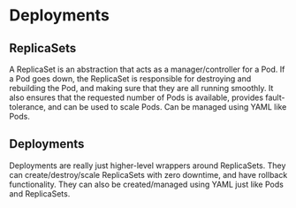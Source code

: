 # Deployments

## ReplicaSets
A ReplicaSet is an abstraction that acts as a manager/controller for a Pod.
If a Pod goes down, the ReplicaSet is responsible for destroying and rebuilding the Pod, and making sure that they are all running smoothly.
It also ensures that the requested number of Pods is available, provides fault-tolerance, and can be used to scale Pods.
Can be managed using YAML like Pods.

## Deployments
Deployments are really just higher-level wrappers around ReplicaSets.
They can create/destroy/scale ReplicaSets with zero downtime, and have rollback functionality.
They can also be created/managed using YAML just like Pods and ReplicaSets.
